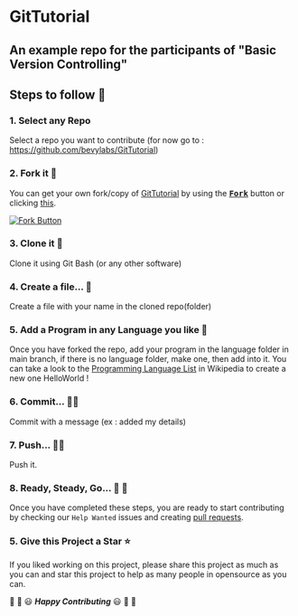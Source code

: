 # GitTutorial
## An example repo for the participants of "Basic Version Controlling"

## Steps to follow :scroll:

### 1. Select any Repo 

Select a repo you want to contribute (for now go to : https://github.com/bevylabs/GitTutorial)

### 2. Fork it :fork_and_knife:

You can get your own fork/copy of [GitTutorial](https://github.com/bevylabs/GitTutorial) by using the <a href="https://github.com/bevylabs/GitTutorial/new/master?readme=1#fork-destination-box"><kbd><b>Fork</b></kbd></a> button or clicking [this](https://github.com/bevylabs/GitTutorial/new/master?readme=1#fork-destination-box).

[![Fork Button](https://help.github.com/assets/images/help/repository/fork_button.jpg)](https://github.com/bevylabs/GitTutorial)

### 3. Clone it :rabbit2:

Clone it using Git Bash (or any other software)

### 4. Create a file... :turtle:

Create a file with your name in the cloned repo(folder)

### 5. Add a Program in any Language you like :rabbit2:
Once you have forked the repo, add your program in the language folder in 
main branch, if there is no language folder, make one, then add into it.
You can take a look to the [Programming Language List](https://en.wikipedia.org/wiki/List_of_programming_languages) in Wikipedia to create a new one HelloWorld !

### 6. Commit... :turtle::rabbit2:

Commit with a message (ex : added my details)

### 7. Push... :turtle::rabbit2:

Push it.

### 8. Ready, Steady, Go... :turtle: :rabbit2:

Once you have completed these steps, you are ready to start contributing 
by checking our `Help Wanted` issues and creating [pull requests](https://github.com/bevylabs/GitTutorial/pulls).

### 5. Give this Project a Star :star:

If you liked working on this project, please share this project as much 
as you can and star this project to help as many people in opensource as you can.


:tada: :confetti_ball: :smiley: _**Happy Contributing**_ :smiley: :confetti_ball: :tada:

